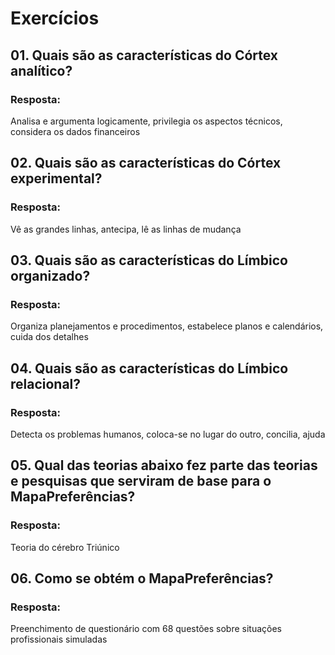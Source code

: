 # Exercícios


## 01. Quais são as características do Córtex analítico?

### Resposta:
Analisa e argumenta logicamente, privilegia os aspectos técnicos, considera os dados financeiros


## 02. Quais são as características do Córtex experimental?

### Resposta:
Vê as grandes linhas, antecipa, lê as linhas de mudança


## 03. Quais são as características do Límbico organizado?

### Resposta:
Organiza planejamentos e procedimentos, estabelece planos e calendários, cuida dos detalhes

## 04. Quais são as características do Límbico relacional?

### Resposta:
Detecta os problemas humanos, coloca-se no lugar do outro, concilia, ajuda

## 05. Qual das teorias abaixo fez parte das teorias e pesquisas que serviram de base para o MapaPreferências?

### Resposta:
Teoria do cérebro Triúnico


## 06. Como se obtém o MapaPreferências?

### Resposta:
Preenchimento de questionário com 68 questões sobre situações profissionais simuladas